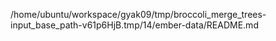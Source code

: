 /home/ubuntu/workspace/gyak09/tmp/broccoli_merge_trees-input_base_path-v61p6HjB.tmp/14/ember-data/README.md